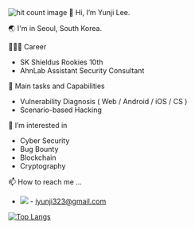 <img style="width: inherit;" src="http://hits.dwyl.com/dev-yakuza.github.io{{ page.url }}.svg" alt="hit count image"/>
👋 Hi, I’m Yunji Lee.

	

🌏 I'm in Seoul, South Korea.



👩🏻‍💻 Career
- SK Shieldus Rookies 10th
- AhnLab Assistant Security Consultant



🐥 Main tasks and Capabilities
- Vulnerability Diagnosis ( Web / Android / iOS / CS )
- Scenario-based Hacking



👀 I’m interested in
- Cyber Security
- Bug Bounty
- Blockchain
- Cryptography



<!-- <img src="https://img.shields.io/badge/Firebase-FFCA28?style=flat-square&logo=firebase&logoColor=white"/> -->
<!-- <img src="https://img.shields.io/badge/Solidity-363636?style=flat-square&logo=Solidity&logoColor=white"/> <img src="https://img.shields.io/badge/JavaScript-F7DF1E?style=flat-square&logo=JavaScript&logoColor=black"/> -->




📫 How to reach me ...
- <img src="https://img.shields.io/badge/Gmail-EA4335?style=flat-square&logo=Gmail&logoColor=white"/> - iyunji323@gmail.com

[![Top Langs](https://github-readme-stats.vercel.app/api/top-langs/?username=yunzi125&langs_count=8)](https://github.com/yunzi125/github-readme-stats)

<!---
yunzi125/yunzi125 is a ✨ special ✨ repository because its `README.md` (this file) appears on your GitHub profile.
You can click the Preview link to take a look at your changes.
--->

